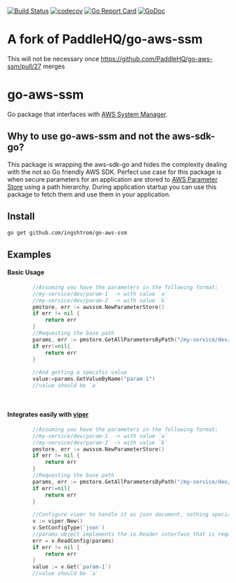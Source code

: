 [![Build Status](https://travis-ci.com/ingshtrom/go-aws-ssm.svg?branch=master)](https://travis-ci.com/ingshtrom/go-aws-ssm)
[![codecov](https://codecov.io/gh/ingshtrom/go-aws-ssm/branch/master/graph/badge.svg)](https://codecov.io/gh/ingshtrom/go-aws-ssm)
[![Go Report Card](https://goreportcard.com/badge/github.com/ingshtrom/go-aws-ssm)](https://goreportcard.com/report/github.com/ingshtrom/go-aws-ssm)
[![GoDoc](https://godoc.org/github.com/ingshtrom/go-aws-ssm?status.svg)](https://godoc.org/github.com/ingshtrom/go-aws-ssm)

# A fork of PaddleHQ/go-aws-ssm
This will not be necessary once https://github.com/PaddleHQ/go-aws-ssm/pull/27 merges

# go-aws-ssm
Go package that interfaces with [AWS System Manager](https://www.amazonaws.cn/en/systems-manager/).

## Why to use go-aws-ssm and not the aws-sdk-go?
This package is wrapping the aws-sdk-go and hides the complexity dealing with the not so Go friendly AWS SDK.
Perfect use case for this package is when secure parameters for an application are stored to 
[AWS Parameter Store](https://docs.aws.amazon.com/systems-manager/latest/userguide/systems-manager-parameter-store.html)
using a path hierarchy. During application startup you can use this package to fetch them and use them in your application.

## Install

```bash
go get github.com/ingshtrom/go-aws-ssm
```

## Examples 

#### Basic Usage

```go
        //Assuming you have the parameters in the following format:
    	//my-service/dev/param-1  -> with value `a`
    	//my-service/dev/param-2  -> with value `b`
    	pmstore, err := awsssm.NewParameterStore()
    	if err != nil {
    		return err
    	}
    	//Requesting the base path
    	params, err := pmstore.GetAllParametersByPath("/my-service/dev/", true)
    	if err!=nil{
    		return err
    	}
    	
    	//And getting a specific value
    	value:=params.GetValueByName("param-1")
    	//value should be `a`
    	
    	
```

#### Integrates easily with [viper](https://github.com/spf13/viper)
```go
        //Assuming you have the parameters in the following format:
     	//my-service/dev/param-1  -> with value `a`
     	//my-service/dev/param-2  -> with value `b`
     	pmstore, err := awsssm.NewParameterStore()
     	if err != nil {
     		return err
     	}
     	//Requesting the base path
     	params, err := pmstore.GetAllParametersByPath("/my-service/dev/", true)
     	if err!=nil{
     		return err
     	}
    
    	//Configure viper to handle it as json document, nothing special here!
    	v := viper.New()
    	v.SetConfigType(`json`)
    	//params object implements the io.Reader interface that is required
    	err = v.ReadConfig(params)
    	if err != nil {
    		return err
    	}
    	value := v.Get(`param-1`)
    	//value should be `a`
```
